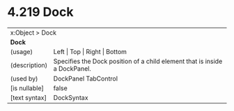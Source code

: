 <html dir="LTR" xmlns:mshelp="http://msdn.microsoft.com/mshelp" xmlns:ddue="http://ddue.schemas.microsoft.com/authoring/2003/5" xmlns:xlink="http://www.w3.org/1999/xlink" xmlns:tool="http://www.microsoft.com/tooltip">

<body>
 <input type="hidden" id="userDataCache" class="userDataStyle">
 <input type="hidden" id="hiddenScrollOffset">
 <img id="dropDownImage" style="display:none; height:0; width:0;" src="../local/drpdown.gif">
 <img id="dropDownHoverImage" style="display:none; height:0; width:0;" src="../local/drpdown_orange.gif">
 <img id="collapseImage" style="display:none; height:0; width:0;" src="../local/collapse.gif">
 <img id="expandImage" style="display:none; height:0; width:0;" src="../local/exp.gif">
 <img id="collapseAllImage" style="display:none; height:0; width:0;" src="../local/collall.gif">
 <img id="expandAllImage" style="display:none; height:0; width:0;" src="../local/expall.gif">
 <img id="copyImage" style="display:none; height:0; width:0;" src="../local/copycode.gif">
 <img id="copyHoverImage" style="display:none; height:0; width:0;" src="../local/copycodeHighlight.gif">
 <div id="header"><h1 class="heading">4.219 Dock</h1></div>

 <div id="mainSection">
 <div id="mainBody">
 <div id="allHistory" class="saveHistory" onsave="saveAll()" onload="loadAll()"></div>
 <p xmlns:wsd="http://wsdev.schemas.microsoft.com/authoring/2008/2" xmlns:msxsl="urn:schemas-microsoft-com:xslt" xmlns:script="urn:script" xmlns:build="urn:build">
 </p>
 <div id="sectionSection0" class="section" name="collapseableSection">
 <content xmlns="http://ddue.schemas.microsoft.com/authoring/2003/5" xmlns:wsd="http://wsdev.schemas.microsoft.com/authoring/2008/2" xmlns:msxsl="urn:schemas-microsoft-com:xslt" xmlns:script="urn:script" xmlns:build="urn:build">
 </content>
 </div>
 <div id="sectionSection1" class="section" name="collapseableSection">
 <content xmlns="http://ddue.schemas.microsoft.com/authoring/2003/5" xmlns:wsd="http://wsdev.schemas.microsoft.com/authoring/2008/2" xmlns:msxsl="urn:schemas-microsoft-com:xslt" xmlns:script="urn:script" xmlns:build="urn:build">
 <table class="ProtocolAuthoredTable" xmlns="">
 <tr><td colspan="2">
<mshelp:link keywords="86913f34-aa06-4c94-9f09-83936a822fd8" tabindex="0">x:Object</mshelp:link> &gt; <mshelp:link keywords="23bba7fa-de46-4438-8921-848973fe5ba6" tabindex="0">Dock</mshelp:link> </td>
 </tr>
 <tr><td colspan="2">
 <b>
Dock </b>
 </td>
 </tr>
 <tr><td><div class="indent0">(usage)</div></td>
 <td><mshelp:link keywords="03e58655-725b-4c51-b975-074fa7eeeaa4" tabindex="0">Left</mshelp:link> | <mshelp:link keywords="03e58655-725b-4c51-b975-074fa7eeeaa4" tabindex="0">Top</mshelp:link> | <mshelp:link keywords="03e58655-725b-4c51-b975-074fa7eeeaa4" tabindex="0">Right</mshelp:link> | <mshelp:link keywords="03e58655-725b-4c51-b975-074fa7eeeaa4" tabindex="0">Bottom</mshelp:link> </td>
 </tr>
 <tr><td><div class="indent0">(description)</div></td>
 <td>Specifies the Dock position of a child element that is inside a DockPanel. </td>
 </tr>
 <tr><td><div class="indent0">(used by)</div></td>
 <td><mshelp:link keywords="3abbf3e3-4a86-42a4-b96b-bb613fda3ce1" tabindex="0">DockPanel</mshelp:link> <mshelp:link keywords="75fb25af-9c22-455c-9f3b-1c5801582478" tabindex="0">TabControl</mshelp:link> </td>
 </tr>
 <tr><td><div class="indent0">[is nullable]</div></td>
 <td>false </td>
 </tr>
 <tr><td><div class="indent0">[text syntax]</div></td>
 <td><mshelp:link keywords="03e58655-725b-4c51-b975-074fa7eeeaa4" tabindex="0">DockSyntax</mshelp:link> </td>
 </tr>
</table>
 </content>
 </div>
 <!--[if gte IE 5]>
 <tool:tip element="languageFilterToolTip" avoidmouse="false"/>
 <![endif]-->
 </div>
 <a name="feedback"></a><span></span>
 </div>
</body></html>

